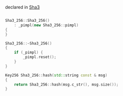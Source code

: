 declared in [Sha3](sha3.hpp.md)

```cpp

Sha3_256::Sha3_256()
    : _pimpl(new Sha3_256::pimpl)
{
}

Sha3_256::~Sha3_256()
{
    if (_pimpl) {
        _pimpl.reset();
    }
}

Key256 Sha3_256::hash(std::string const & msg)
{
    return Sha3_256::hash(msg.c_str(), msg.size());
}
```

